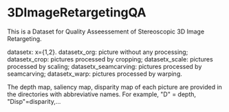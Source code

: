 # 3DImageRetargetingQA

This is a Dataset for Quality Asseessement of Stereoscopic 3D Image Retargeting.

datasetx: x={1,2}.
		datasetx_org: picture without any processing;
		datasetx_crop: pictures processed by cropping;
  	datasetx_scale: pictures processed by scaling;
  	datasetx_seamcarving: pictures processed by seamcarving;
  	datasetx_warp: pictures processed by warping.
  
The depth map, saliency map, disparity map of each picture are provided in the directories with abbreviative names. For example,
  "D" = depth, "Disp"=disparity,...
